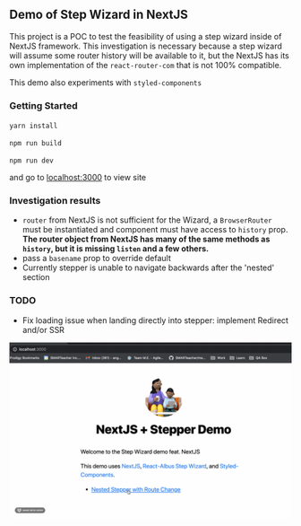 ## Demo of Step Wizard in NextJS

This project is a POC to test the feasibility of using a step wizard inside of NextJS framework. This investigation is necessary because a step wizard will assume some router history will be available to it, but the NextJS has its own implementation of the `react-router-com` that is not 100% compatible.

This demo also experiments with `styled-components`

### Getting Started

`yarn install`

`npm run build`

`npm run dev`

and go to [localhost:3000](http://localhost:3000) to view site

### Investigation results
* `router` from NextJS is not sufficient for the Wizard, a `BrowserRouter` must be instantiated and component must have access to `history` prop. __The router object from NextJS has many of the same methods as `history`, but it is missing `listen` and a few others.__
* pass a `basename` prop to override default
* Currently stepper is unable to navigate backwards after the 'nested' section

### TODO
* Fix loading issue when landing directly into stepper: implement Redirect and/or SSR


![alt text](/public/demo.gif)
